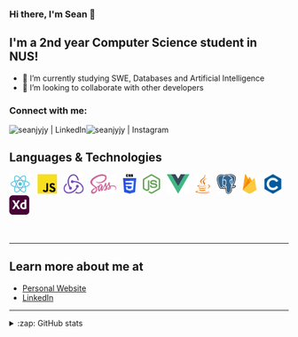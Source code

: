 ### Hi there, I'm Sean 👋

## I'm a 2nd year Computer Science student in NUS!

- 🌱 I’m currently studying SWE, Databases and Artificial Intelligence
- 🔭 I’m looking to collaborate with other developers

### Connect with me:
<!-- [<img align="left" alt="<my website>.com" src="https://raw.githubusercontent.com/iconic/open-iconic/master/svg/globe.svg" />][website] -->
[<img align="left" alt="seanjyjy | LinkedIn" src="https://img.shields.io/badge/linkedin-%230077B5.svg?&style=for-the-badge&logo=linkedin&logoColor=white" />][linkedin]
[<img align="left" alt="seanjyjy | Instagram" src="https://img.shields.io/badge/instagram-%23E4405F.svg?&style=for-the-badge&logo=instagram&logoColor=white" />][instagram]
<!-- [<img align="left" alt="seanjyjy | Medium" src="https://img.shields.io/badge/medium-%2312100E.svg?&style=for-the-badge&logo=medium&logoColor=white" />][medium] -->

<br />

## Languages & Technologies

<div>
  <a href="https://reactjs.org/" title="React"><img src="images/react.svg" height="35" width="auto" /></a>
  &nbsp;
  <a href="https://www.javascript.com/" title="JavaScript"><img src="images/javascript.svg" height="35" width="auto" /></a>
  &nbsp;
  <a href="https://redux.js.org" title="Redux"><img src="images/redux.svg" height="35" width="auto" /></a>
  &nbsp;
    <a href="https://sass-lang.com/" title="Sass"><img src="images/sass.svg" height="35" width="auto" /></a>
    &nbsp;
      <a href="https://github.com/topics/css" title="CSS"><img src="images/css.svg" height="35" width="auto" /></a>
      &nbsp;
  <a href="https://nodejs.org/en/" title="NodeJs"><img src="images/nodejs.svg" height="35" width="auto" /></a>
  &nbsp;
      <a href="https://vuejs.org/" title="Vue"><img src="images/vue.svg" height="35" width="auto" /></a>
      &nbsp;
  <a href="https://www.java.com/en/" title="Java"><img src="images/java.svg" height="35" width="auto"/></a>
    &nbsp;
        <a href="https://www.postgresql.org/" title="PostgreSQL"><img src="images/psql.svg" height="35" width="auto" /></a>
        &nbsp;
    <a href="https://firebase.google.com/" title="Firebase"><img src="images/firebase.svg" height="35" width="auto" /></a>
    &nbsp;
  <a href="https://en.wikipedia.org/wiki/C%2B%2B" title="c"><img src="images/c.svg" height="35" width="auto" /></a>
  &nbsp;   
  <a href="https://www.adobe.com/sea/products/xd.html" title="Adobe XD"><img src="images/adobexd.svg" height="35" width="auto" /></a>
</div>

<br />
<br />

---

## Learn more about me at

- [Personal Website](https://seanjyjy.github.io/me/)
- [LinkedIn](https://www.linkedin.com/in/jyjy98/)

---

<details>
  
  <summary>:zap: GitHub stats</summary>
  <img alt="Sean's Github stats" src="https://github-readme-stats.vercel.app/api?username=seanjyjy&show_icons=true&theme=material-palenight&count_private=true" />
  <div><img alt="Sean's Most Used Languages" src="https://github-readme-stats.vercel.app/api/top-langs/?username=seanjyjy&count_private=true" /></div>
</details>

<!-- [website]: <my website> -->
[instagram]: https://www.instagram.com/seanthemeh/
[linkedin]: https://www.linkedin.com/in/jyjy98/
